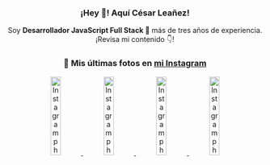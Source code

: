 <div align="center">

<h3>¡Hey 👋! Aquí César Leañez!</h3>

<p>Soy <strong>Desarrollador JavaScript Full Stack 🚀</strong> más de tres años de experiencia.<br />¡Revisa mi contenido 👇!</p>

### 📸 Mis últimas fotos en [mi Instagram](https://instagram.com/cesarsoftware.dev)


<a href='https://instagram.com/p/DHtKENeumyc' target='_blank'>
  <img width='20%' src='https://instagram.fcmn2-2.fna.fbcdn.net/v/t51.2885-15/486620439_1373071664043671_6215675251976925620_n.jpg?stp=dst-jpg_e15_tt6&efg=eyJ2ZW5jb2RlX3RhZyI6IkNMSVBTLmltYWdlX3VybGdlbi42NDB4MTE0Ni5zZHIuZjcxODc4LmRlZmF1bHRfY292ZXJfZnJhbWUifQ&_nc_ht=instagram.fcmn2-2.fna.fbcdn.net&_nc_cat=111&_nc_oc=Q6cZ2QFVlOO6QC8NxY48OGrZFmOt8XKrSPiFgVpB64BaLbuLXLeWnItmo7TSvCReULiRQ0s&_nc_ohc=qhkMocdSeBEQ7kNvgE0SD2V&_nc_gid=ODP3RFQByYajFnGm__1OOg&edm=ACWDqb8BAAAA&ccb=7-5&ig_cache_key=MzU5NzU3NTk0NzE1NjA5MDAxMg%3D%3D.3-ccb7-5&oh=00_AYHXA659Xsu1xCH0vXdrhHtu9lkpTk_ALSjRfZ3gXOp5dQ&oe=67EBD3A4&_nc_sid=ee9879' alt='Instagram photo' />
</a>
<a href='https://instagram.com/p/DG56-A2MYRH' target='_blank'>
  <img width='20%' src='https://instagram.fcmn2-1.fna.fbcdn.net/v/t51.2885-15/482937859_17909133159097059_4067759707531801866_n.jpg?stp=dst-jpg_e15_tt6&efg=eyJ2ZW5jb2RlX3RhZyI6IkZFRUQuaW1hZ2VfdXJsZ2VuLjIxNjB4MTIxNS5zZHIuZjc1NzYxLmRlZmF1bHRfaW1hZ2UifQ&_nc_ht=instagram.fcmn2-1.fna.fbcdn.net&_nc_cat=103&_nc_oc=Q6cZ2QFVlOO6QC8NxY48OGrZFmOt8XKrSPiFgVpB64BaLbuLXLeWnItmo7TSvCReULiRQ0s&_nc_ohc=Fa4t0212VawQ7kNvgHyP9XH&_nc_gid=ODP3RFQByYajFnGm__1OOg&edm=ACWDqb8BAAAA&ccb=7-5&ig_cache_key=MzU4MzE1NDMyNjc2NDM1NjY3OQ%3D%3D.3-ccb7-5&oh=00_AYEhOfNWjSIr2s7GHBRzQCWQmS3wKq2MQ91-H4eVdFAifQ&oe=67EBD2E9&_nc_sid=ee9879' alt='Instagram photo' />
</a>
<a href='https://instagram.com/p/DG3CbwaOGBb' target='_blank'>
  <img width='20%' src='https://instagram.fcmn2-1.fna.fbcdn.net/v/t51.2885-15/482703999_17908988550097059_1531515462185596820_n.jpg?stp=dst-jpg_e15_tt6&efg=eyJ2ZW5jb2RlX3RhZyI6IkZFRUQuaW1hZ2VfdXJsZ2VuLjU0Nng1NDYuc2RyLmY3NTc2MS5kZWZhdWx0X2ltYWdlIn0&_nc_ht=instagram.fcmn2-1.fna.fbcdn.net&_nc_cat=103&_nc_oc=Q6cZ2QFVlOO6QC8NxY48OGrZFmOt8XKrSPiFgVpB64BaLbuLXLeWnItmo7TSvCReULiRQ0s&_nc_ohc=FYWcEcrfWPMQ7kNvgGyG93K&_nc_gid=ODP3RFQByYajFnGm__1OOg&edm=ACWDqb8BAAAA&ccb=7-5&ig_cache_key=MzU4MjM0MjczMjA5NDkyMjg0Mw%3D%3D.3-ccb7-5&oh=00_AYHqhghcTk8sc6K49oK4zUBGalU0tTxBXP_X7_6ub7Km4w&oe=67EBAC33&_nc_sid=ee9879' alt='Instagram photo' />
</a>
<a href='https://instagram.com/p/DGeSJQ7unyF' target='_blank'>
  <img width='20%' src='https://instagram.fcmn3-1.fna.fbcdn.net/v/t51.2885-15/481590284_1152580596565087_3112778662318659396_n.jpg?stp=dst-jpg_e15_tt6&efg=eyJ2ZW5jb2RlX3RhZyI6IkNMSVBTLmltYWdlX3VybGdlbi42NDB4MTE0Ni5zZHIuZjcxODc4LmRlZmF1bHRfY292ZXJfZnJhbWUifQ&_nc_ht=instagram.fcmn3-1.fna.fbcdn.net&_nc_cat=107&_nc_oc=Q6cZ2QFVlOO6QC8NxY48OGrZFmOt8XKrSPiFgVpB64BaLbuLXLeWnItmo7TSvCReULiRQ0s&_nc_ohc=WcrWtCz_7m4Q7kNvgFVHhqZ&_nc_gid=ODP3RFQByYajFnGm__1OOg&edm=ACWDqb8BAAAA&ccb=7-5&ig_cache_key=MzU3NTM3NDk1NTY3MzE4OTUwOQ%3D%3D.3-ccb7-5&oh=00_AYECVQ1E2t4_CPAA72g5AXdxHoN-UMaLcVzh88DY1j1xKg&oe=67EBC2E6&_nc_sid=ee9879' alt='Instagram photo' />
</a>

</div>
